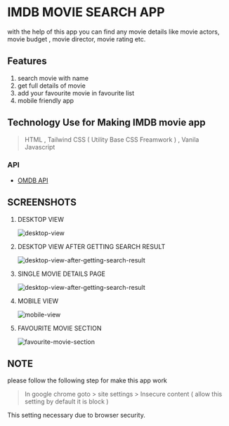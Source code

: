 # IMDB MOVIE SEARCH APP

with the help of this app you can find any movie details like movie actors, movie budget , movie director, movie rating etc.

## Features
1. search movie with name
2. get full details of movie
3. add your favourite movie in favourite list
4. mobile friendly app

## Technology Use for Making IMDB movie app
> HTML , Tailwind CSS ( Utility Base CSS Freamwork ) , Vanila Javascript

### API
* [OMDB API](https://www.omdbapi.com/)

## SCREENSHOTS
1. DESKTOP VIEW

    ![desktop-view](https://i.postimg.cc/VNNqKvMg/desktop-view.jpg)
    
2. DESKTOP VIEW AFTER GETTING SEARCH RESULT

    ![desktop-view-after-getting-search-result](https://i.postimg.cc/26b4ft0B/desktop-after-search-result.jpg)
    
3. SINGLE MOVIE DETAILS PAGE

    ![desktop-view-after-getting-search-result](https://i.postimg.cc/Z5HPPp90/single-movie-details-page.jpg)
 
4. MOBILE VIEW

    ![mobile-view](https://i.postimg.cc/bwpH23wK/mobile-view.jpg)
    
5. FAVOURITE MOVIE SECTION

    ![favourite-movie-section](https://i.postimg.cc/cHpf1czk/favourite-section.jpg)

## NOTE
please follow the following step for make this app work 

> In google chrome goto > site settings > Insecure content ( allow this setting by default it is block )

This setting necessary due to browser security.
